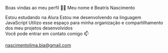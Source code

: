 Boas vindas ao meu perfil 💙💙                                                                                                                                                                                                                                                                                                                                                            Meu nome é Beatris Nascimento

Estou estudando na Alura
Estou me desenvolvendo na linguagem JavaScript
Utilizo esse espaço para minha organização e compartilhamento dos meu projetos desenvolvidos                                                                                                  
                                                                                                                                                                                             Você pode entrar em contato comigo 📫

nascimentolima.bia@gmail.com
